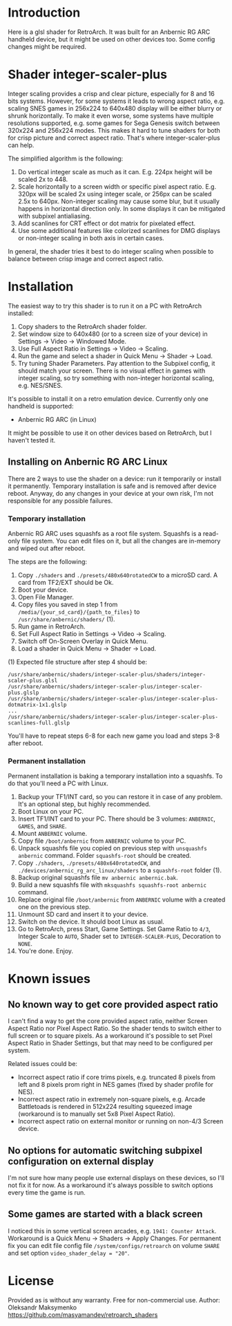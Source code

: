 # Introduction

Here is a glsl shader for RetroArch. It was built for an Anbernic RG ARC handheld device, but it might be used on other devices too. Some config changes might be required.

# Shader integer-scaler-plus

Integer scaling provides a crisp and clear picture, especially for 8 and 16 bits systems. However, for some systems it leads to wrong aspect ratio,
e.g. scaling SNES games in 256x224 to 640x480 display will be either blurry or shrunk horizontally. To make it even worse, some systems have
multiple resolutions supported, e.g. some games for Sega Genesis switch between 320x224 and 256x224 modes. This makes it hard to tune shaders for
both for crisp picture and correct aspect ratio. That's where integer-scaler-plus can help.

The simplified algorithm is the following:
1. Do vertical integer scale as much as it can. E.g. 224px height will be scaled 2x to 448.
2. Scale horizontally to a screen width or specific pixel aspect ratio. E.g. 320px will be scaled 2x using integer scale, or 256px can be scaled 2.5x to 640px.
   Non-integer scaling may cause some blur, but it usually happens in horizontal direction only. In some displays it can be mitigated with subpixel antialiasing.
3. Add scanlines for CRT effect or dot matrix for pixelated effect.
4. Use some additional features like colorized scanlines for DMG displays or non-integer scaling in both axis in certain cases.

In general, the shader tries it best to do integer scaling when possible to balance between crisp image and correct aspect ratio.

# Installation

The easiest way to try this shader is to run it on a PC with RetroArch installed:
1. Copy shaders to the RetroArch shader folder.
2. Set window size to 640x480 (or to a screen size of your device) in Settings -> Video -> Windowed Mode.
3. Use Full Aspect Ratio in Settings -> Video -> Scaling.
4. Run the game and select a shader in Quick Menu -> Shader -> Load.
5. Try tuning Shader Parameters. Pay attention to the Subpixel config, it should match your screen. There is no visual effect
   in games with integer scaling, so try something with non-integer horizontal scaling, e.g. NES/SNES.

It's possible to install it on a retro emulation device. Currently only one handheld is supported:
- Anbernic RG ARC (in Linux)

It might be possible to use it on other devices based on RetroArch, but I haven't tested it.

## Installing on Anbernic RG ARC Linux

There are 2 ways to use the shader on a device: run it temporarily or install it permanently. Temporary installation is safe and is removed
after device reboot. Anyway, do any changes in your device at your own risk, I'm not responsible for any possible failures.

### Temporary installation

Anbernic RG ARC uses squashfs as a root file system. Squashfs is a read-only file system. You can edit files on it,
but all the changes are in-memory and wiped out after reboot.

The steps are the following:
1. Copy `./shaders` and `./presets/480x640rotatedCW` to a microSD card. A card from TF2/EXT should be Ok.
2. Boot your device.
3. Open File Manager.
4. Copy files you saved in step 1 from `/media/{your_sd_card}/{path_to_files}` to `/usr/share/anbernic/shaders/` (1).
5. Run game in RetroArch.
6. Set Full Aspect Ratio in Settings -> Video -> Scaling.
7. Switch off On-Screen Overlay in Quick Menu.
8. Load a shader in Quick Menu -> Shader -> Load.

(1) Expected file structure after step 4 should be:
```
/usr/share/anbernic/shaders/integer-scaler-plus/shaders/integer-scaler-plus.glsl
/usr/share/anbernic/shaders/integer-scaler-plus/integer-scaler-plus.glslp
/usr/share/anbernic/shaders/integer-scaler-plus/integer-scaler-plus-dotmatrix-1x1.glslp
...
/usr/share/anbernic/shaders/integer-scaler-plus/integer-scaler-plus-scanlines-full.glslp
```

You'll have to repeat steps 6-8 for each new game you load and steps 3-8 after reboot.

### Permanent installation

Permanent installation is baking a temporary installation into a squashfs. To do that you'll need a PC with Linux.

1. Backup your TF1/INT card, so you can restore it in case of any problem. It's an optional step, but highly recommended.
2. Boot Linux on your PC.
3. Insert TF1/INT card to your PC. There should be 3 volumes: `ANBERNIC`, `GAMES`, and `SHARE`.
4. Mount `ANBERNIC` volume.
5. Copy file `/boot/anbernic` from `ANBERNIC` volume to your PC.
6. Unpack squashfs file you copied on previous step with `unsquashfs anbernic` command. Folder `squashfs-root` should be created.
7. Copy `./shaders`, `./presets/480x640rotatedCW`, and `./devices/anbernic_rg_arc_linux/shaders` to a `squashfs-root` folder (1).
8. Backup original squashfs file `mv anbernic anbernic.bak`.
9. Build a new squashfs file with `mksquashfs squashfs-root anbernic` command.
10. Replace original file `/boot/anbernic` from `ANBERNIC` volume with a created one on the previous step.
11. Unmount SD card and insert it to your device.
12. Switch on the device. It should boot Linux as usual.
13. Go to RetroArch, press Start, Game Settings. Set Game Ratio to `4/3`, Integer Scale to `AUTO`, Shader set to `INTEGER-SCALER-PLUS`, Decoration to `NONE`.
14. You're done. Enjoy.

# Known issues

## No known way to get core provided aspect ratio

I can't find a way to get the core provided aspect ratio, neither Screen Aspect Ratio nor Pixel Aspect Ratio.
So the shader tends to switch either to full screen or to square pixels. As a workaround it's possible to set Pixel Aspect Ratio
in Shader Settings, but that may need to be configured per system.

Related issues could be:
- Incorrect aspect ratio if core trims pixels, e.g. truncated 8 pixels from left and 8 pixels prom right in NES games (fixed by shader profile for NES).
- Incorrect aspect ratio in extremely non-square pixels, e.g. Arcade Battletoads is rendered in 512x224 resulting squeezed image (workaround is to manually set 5x8 Pixel Aspect Ratio).
- Incorrect aspect ratio on external monitor or running on non-4/3 Screen device.

## No options for automatic switching subpixel configuration on external display

I'm not sure how many people use external displays on these devices, so I'll not fix it for now. As a workaround it's always possible to switch options every time the game is run.

## Some games are started with a black screen

I noticed this in some vertical screen arcades, e.g. `1941: Counter Attack`.
Workaround is a Quick Menu -> Shaders -> Apply Changes.
For permanent fix you can edit file config file `/system/configs/retroarch` on volume `SHARE` and set option `video_shader_delay = "20"`.

# License

Provided as is without any warranty.
Free for non-commercial use.
Author: Oleksandr Maksymenko
https://github.com/masyamandev/retroarch_shaders
